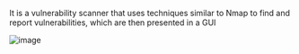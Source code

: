 It is a vulnerability scanner that uses techniques similar to Nmap to find and report vulnerabilities, which are  then presented in a GUI


![image](https://github.com/Shawn-Nichol/TryHackMe/assets/30714313/5d172ecf-3f17-4f65-ab43-ceac6f9515a2)


